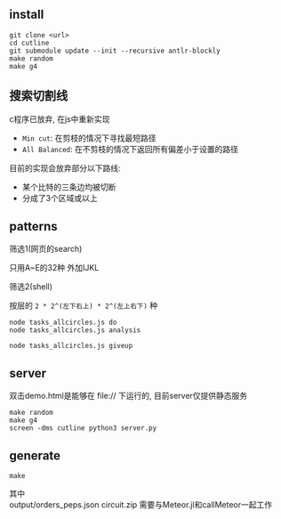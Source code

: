 ## install

```shell
git clone <url>
cd cutline
git submodule update --init --recursive antlr-blockly
make random
make g4
```

## 搜索切割线

c程序已放弃, 在js中重新实现

+ `Min cut`: 在剪枝的情况下寻找最短路径
+ `All Balanced`: 在不剪枝的情况下返回所有偏差小于设置的路径

目前的实现会放弃部分以下路线:
+ 某个比特的三条边均被切断
+ 分成了3个区域或以上

## patterns

筛选1(网页的search)

只用A~E的32种 外加IJKL

筛选2(shell)

按层的 `2 * 2^(左下右上) * 2^(左上右下)` 种

```shell
node tasks_allcircles.js do
node tasks_allcircles.js analysis

node tasks_allcircles.js giveup
```

## server

双击demo.html是能够在 file:// 下运行的, 目前server仅提供静态服务

```shell
make random
make g4
screen -dms cutline python3 server.py
```

## generate

```shell
make
```

其中  
output/orders_peps.json circuit.zip 需要与Meteor.jl和callMeteor一起工作
